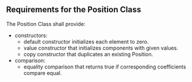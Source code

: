 Requirements for the Position Class
-----------------------------------

The Position Class shall provide:

  * constructors:
    * default constructor initializes each element to zero.
	* value constructor that initializes components with given values.
	* copy constructor that duplicates an existing Position.
  * comparison:
    * equality comparison that returns true if corresponding coefficients compare equal.
